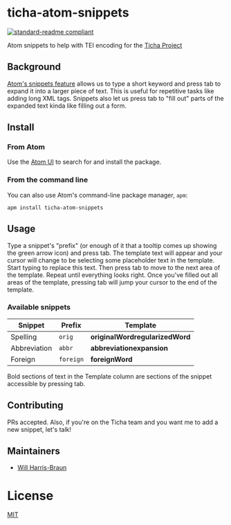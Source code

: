 # ticha-atom-snippets

[![standard-readme compliant](https://img.shields.io/badge/readme%20style-standard-brightgreen.svg?style=flat-square)](https://github.com/RichardLitt/standard-readme)

Atom snippets to help with TEI encoding for the [Ticha Project](https://ticha.haverford.edu/en/)

## Background

[Atom's snippets feature](https://flight-manual.atom.io/using-atom/sections/snippets/) allows us to type a short keyword and press tab to expand it into a larger piece of text. This is useful for repetitive tasks like adding long XML tags. Snippets also let us press tab to "fill out" parts of the expanded text kinda like filling out a form.

## Install

### From Atom

Use the [Atom UI](https://flight-manual.atom.io/using-atom/sections/atom-packages/#atom-packages) to search for and install the package.

### From the command line

You can also use Atom's command-line package manager, `apm`:

```
apm install ticha-atom-snippets
```

## Usage

Type a snippet's "prefix" (or enough of it that a tooltip comes up showing the green arrow icon) and press tab. The template text will appear and your cursor will change to be selecting some placeholder text in the template. Start typing to replace this text. Then press tab to move to the next area of the template. Repeat until everything looks right. Once you've filled out all areas of the template, pressing tab will jump your cursor to the end of the template.

### Available snippets

| Snippet      | Prefix    | Template                                                                                        |
|--------------|-----------|-------------------------------------------------------------------------------------------------|
| Spelling     | `orig`    | <choice><orig>**originalWord**</orig><reg type="**spanish**">**regularizedWord**</reg></choice> |
| Abbreviation | `abbr`    | <choice><abbr>**abbreviation**</abbr><expan>**expansion**</expan></choice>                      |
| Foreign      | `foreign` | <foreign xml:lang="**zap**">**foreignWord**</foreign>                                           |

Bold sections of text in the Template column are sections of the snippet accessible by pressing tab.

## Contributing

PRs accepted. Also, if you're on the Ticha team and you want me to add a new snippet, let's talk!

## Maintainers

* [Will Harris-Braun](https://github.com/qubist)

# License

[MIT](./LICENSE)
